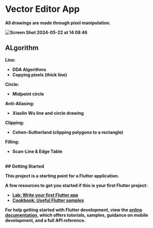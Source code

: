 # Vector Editor App
<b>All drawings are made through pixel manipulation.<b>

![Screen Shot 2024-05-22 at 14 08 46](https://github.com/seita-f/flutter-vector-editor/assets/128184233/9924081e-a471-47a5-8c92-d91563923c0d)

## ALgorithm

Line: <br>
- DDA Algorithms
- Copying pixels (thick line)
  
Circle: <br>
- Midpoint circle
  
Anti-Aliasing: <br>
- Xiaolin Wu line and circle drawing

Clipping:<br>
- Cohen-Sutherland (clipping polygons to a rectangle)
  
Filling:<br>
- Scan-Line & Edge Table

<br>
## Getting Started

This project is a starting point for a Flutter application.

A few resources to get you started if this is your first Flutter project:

- [Lab: Write your first Flutter app](https://docs.flutter.dev/get-started/codelab)
- [Cookbook: Useful Flutter samples](https://docs.flutter.dev/cookbook)

For help getting started with Flutter development, view the
[online documentation](https://docs.flutter.dev/), which offers tutorials,
samples, guidance on mobile development, and a full API reference.



